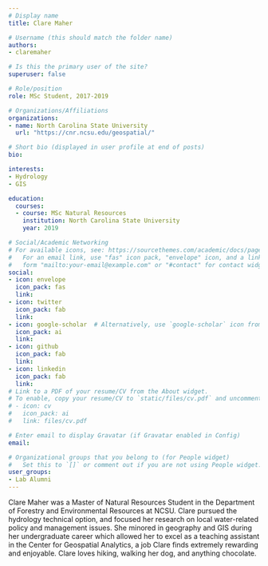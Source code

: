 ```yaml
---
# Display name
title: Clare Maher

# Username (this should match the folder name)
authors:
- claremaher

# Is this the primary user of the site?
superuser: false

# Role/position
role: MSc Student, 2017-2019

# Organizations/Affiliations
organizations:
- name: North Carolina State University
  url: "https://cnr.ncsu.edu/geospatial/"

# Short bio (displayed in user profile at end of posts)
bio: 

interests:
- Hydrology
- GIS

education:
  courses:
  - course: MSc Natural Resources
    institution: North Carolina State University
    year: 2019

# Social/Academic Networking
# For available icons, see: https://sourcethemes.com/academic/docs/page-builder/#icons
#   For an email link, use "fas" icon pack, "envelope" icon, and a link in the
#   form "mailto:your-email@example.com" or "#contact" for contact widget.
social:
- icon: envelope
  icon_pack: fas
  link: 
- icon: twitter
  icon_pack: fab
  link: 
- icon: google-scholar  # Alternatively, use `google-scholar` icon from `ai` icon pack
  icon_pack: ai
  link: 
- icon: github
  icon_pack: fab
  link: 
- icon: linkedin
  icon_pack: fab
  link: 
# Link to a PDF of your resume/CV from the About widget.
# To enable, copy your resume/CV to `static/files/cv.pdf` and uncomment the lines below.
# - icon: cv
#   icon_pack: ai
#   link: files/cv.pdf

# Enter email to display Gravatar (if Gravatar enabled in Config)
email: 

# Organizational groups that you belong to (for People widget)
#   Set this to `[]` or comment out if you are not using People widget.
user_groups:
- Lab Alumni
---
```


Clare Maher was a Master of Natural Resources Student in the Department of Forestry and Environmental Resources at NCSU. Clare pursued the hydrology technical option, and focused her research on local water-related policy and management issues. She minored in geography and GIS during her undergraduate career which allowed her to excel as a teaching assistant in the Center for Geospatial Analytics, a job Clare finds extremely rewarding and enjoyable. Clare loves hiking, walking her dog, and anything chocolate.
